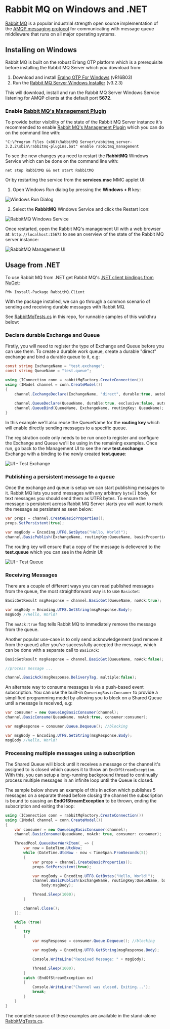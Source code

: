 Rabbit MQ on Windows and .NET
=============================

[Rabbit MQ](http://www.rabbitmq.com) is a popular industrial strength open source implementation of the 
[AMQP messaging protocol](http://www.amqp.org) for communicating with message queue middleware that runs
on all major operating systems.

## Installing on Windows

Rabbit MQ is built on the robust Erlang OTP platform which is a prerequisite before installing the Rabbit MQ Server which you download from:

  1. Download and install [Eralng OTP For Windows](http://www.erlang.org/download/otp_win32_R16B03.exe) (vR16B03)
  2. Run the [Rabbit MQ Server Windows Installer](http://www.rabbitmq.com/releases/rabbitmq-server/v3.2.3/rabbitmq-server-3.2.3.exe) (v3.2.3)

This will download, install and run the Rabbit MQ Server Windows Service listening for AMQP clients at the default port **5672**.

### Enable [Rabbit MQ's Management Plugin](http://www.rabbitmq.com/management.html)

To provide better visibility of the state of the Rabbit MQ Server instance it's recommended to enable 
[Rabbit MQ's Management Plugin](http://www.rabbitmq.com/management.html) which you can do on the command line with:

    "C:\Program Files (x86)\RabbitMQ Server\rabbitmq_server-3.2.2\sbin\rabbitmq-plugins.bat" enable rabbitmq_management

To see the new changes you need to restart the **RabbitMQ** Windows Service which can be done on the command line with:

    net stop RabbitMQ && net start RabbitMQ

Or by restarting the service from the **services.msc** MMC applet UI:

1. Open Windows Run dialog by pressing the **Windows + R** key:

![Windows Run Dialog](https://raw.github.com/mythz/rabbitmq-windows/master/img/run-services.png)

2. Select the **RabbitMQ** Windows Service and click the Restart Icon:

![RabbitMQ Windows Service](https://raw.github.com/mythz/rabbitmq-windows/master/img/rabbitmq-service.png)

Once restarted, open the Rabbit MQ's management UI with a web browser at: `http://localhost:15672` to see an overview of 
the state of the Rabbit MQ server instance:

![RabbitMQ Management UI](https://raw.github.com/mythz/rabbitmq-windows/master/img/rabbitmq-management-ui.png)

## Usage from .NET

To use Rabbit MQ from .NET get Rabbit MQ's [.NET client bindings from NuGet](https://www.nuget.org/packages/RabbitMQ.Client):

    PM> Install-Package RabbitMQ.Client

With the package installed, we can go through a common scenario of sending and receiving durable messages with Rabbit MQ.

See [RabbitMqTests.cs](https://github.com/mythz/rabbitmq-windows/blob/master/src/RabbitMq.Tests/RabbitMqTests.cs) in this repo, 
for runnable samples of this walkthru below:

### Declare durable Exchange and Queue

Firstly, you will need to register the type of Exchange and Queue before you can use them. 
To create a durable work queue, create a durable "direct" exchange and bind a durable queue to it, e.g:

```csharp
const string ExchangeName = "test.exchange";
const string QueueName = "test.queue";

using (IConnection conn = rabbitMqFactory.CreateConnection())
using (IModel channel = conn.CreateModel())
{
    channel.ExchangeDeclare(ExchangeName, "direct", durable:true, autoDelete:false, arguments:null);
                
    channel.QueueDeclare(QueueName, durable:true, exclusive:false, autoDelete:false,arguments:null);
    channel.QueueBind(QueueName, ExchangeName, routingKey: QueueName);
}
```

In this example we'll also reuse the QueueName for the **routing key** which will enable directly sending messages to a specific queue.

The registration code only needs to be run once to register and configure the Exchange and Queue we'll be using in the remaining examples.
Once run, go back to the Management UI to see the new **test.exchange** Exchange with a binding to the newly created **test.queue**:

![UI - Test Exchange](https://raw.github.com/mythz/rabbitmq-windows/master/img/ui-testexchange.png)

### Publishing a persistent message to a queue

Once the exchange and queue is setup we can start publishing messages to it. 
Rabbit MQ lets you send messages with any arbitrary `byte[]` body, for text messages you should send them as UTF8 bytes.
To ensure the message is persistent across Rabbit MQ Server starts you will want to mark the message as persistent as seen below:

```csharp
var props = channel.CreateBasicProperties();
props.SetPersistent(true);

var msgBody = Encoding.UTF8.GetBytes("Hello, World!");
channel.BasicPublish(ExchangeName, routingKey:QueueName, basicProperties:props, body:msgBody);
```

The routing key will ensure that a copy of the message is delievered to the **test.queue** which you can see in the Admin UI:

![UI - Test Queue](https://raw.github.com/mythz/rabbitmq-windows/master/img/ui-testqueue.png)

### Receiving Messages

There are a couple of different ways you can read published messages from the queue, the most straightforward way is to use `BasicGet`:

```csharp
BasicGetResult msgResponse = channel.BasicGet(QueueName, noAck:true);

var msgBody = Encoding.UTF8.GetString(msgResponse.Body);
msgBody //Hello, World!
```

The `noAck:true` flag tells Rabbit MQ to immediately remove the message from the queue. 

Another popular use-case is to only send acknowledgement (and remove it from the queue) after you've successfully accepted the message, 
which can be done with a separate call to `BasicAck`:

```csharp
BasicGetResult msgResponse = channel.BasicGet(QueueName, noAck:false);

//process message ...

channel.BasicAck(msgResponse.DeliveryTag, multiple:false);
```

An alternate way to consume messages is via a push-based event subscription.
You can use the built-in `QueueingBasicConsumer` to provide a simplified programming model by allowing you to block on a 
Shared Queue until a message is received, e.g:

```csharp
var consumer = new QueueingBasicConsumer(channel);
channel.BasicConsume(QueueName, noAck:true, consumer:consumer);

var msgResponse = consumer.Queue.Dequeue(); //blocking

var msgBody = Encoding.UTF8.GetString(msgResponse.Body);
msgBody //Hello, World!
```

### Processing multiple messages using a subscription

The Shared Queue will block until it receives a message or the channel it's assigned to is closed which causes it to throw 
an `EndOfStreamException`. With this, you can setup a long-running background thread to continually process multiple messages 
in an infinite loop until the Queue is closed.

The sample below shows an example of this in action which publishes 5 messages on a separate thread before closing the channel 
the subscription is bound to causing an **EndOfStreamException** to be thrown, ending the subscription and exiting the loop: 

```csharp
using (IConnection conn = rabbitMqFactory.CreateConnection())
using (IModel channel = conn.CreateModel())
{
    var consumer = new QueueingBasicConsumer(channel);
    channel.BasicConsume(QueueName, noAck: true, consumer: consumer);

    ThreadPool.QueueUserWorkItem(_ => {
        var now = DateTime.UtcNow;
        while (DateTime.UtcNow - now < TimeSpan.FromSeconds(5))
        {
            var props = channel.CreateBasicProperties();
            props.SetPersistent(true);

            var msgBody = Encoding.UTF8.GetBytes("Hello, World!");
            channel.BasicPublish(ExchangeName, routingKey:QueueName, basicProperties:props, 
                body:msgBody);

            Thread.Sleep(1000);
        }

        channel.Close();
    });

    while (true)
    {
        try
        {
            var msgResponse = consumer.Queue.Dequeue(); //blocking

            var msgBody = Encoding.UTF8.GetString(msgResponse.Body);

            Console.WriteLine("Received Message: " + msgBody);

            Thread.Sleep(1000);
        }
        catch (EndOfStreamException ex)
        {
            Console.WriteLine("Channel was closed, Exiting...");
            break;
        }
    }
}
```

The complete source of these examples are available in the stand-alone [RabbitMqTests.cs](https://github.com/mythz/rabbitmq-windows/blob/master/src/RabbitMq.Tests/RabbitMqTests.cs).


